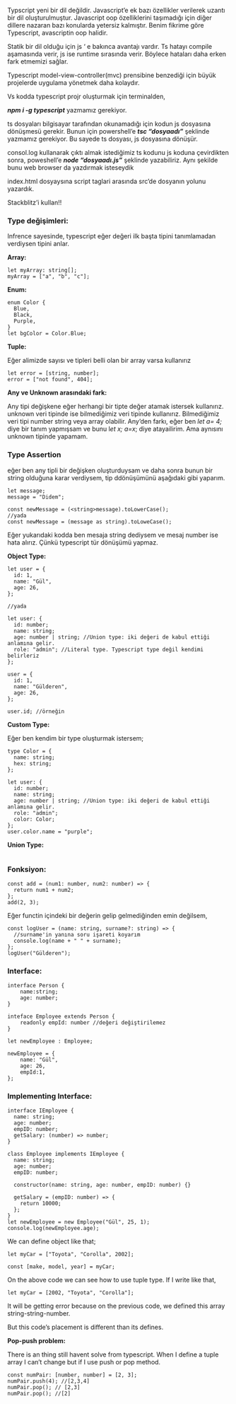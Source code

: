 Typscript yeni bir dil değildir. Javascript’e ek bazı özellikler verilerek uzantı bir dil oluşturulmuştur. Javascript oop özelliklerini taşımadığı için diğer dillere nazaran bazı konularda yetersiz kalmıştır. Benim fikrime göre Typescript, avascriptin oop halidir.

Statik bir dil olduğu için js ‘ e bakınca avantajı vardır. Ts hatayı compile aşamasında verir, js ise runtime sırasında verir. Böylece hataları daha erken fark etmemizi sağlar.

Typescript model-view-controller(mvc) prensibine benzediği için büyük projelerde uygulama yönetmek daha kolaydır.

Vs kodda typescript projr oluşturmak için terminalden,

**_npm i -g typescript_** yazmamız gerekiyor.

ts dosyaları bilgisayar tarafından okunamadığı için kodun js dosyasına dönüşmesü gerekir. Bunun için powershell’e **_tsc “dosyaadı”_** şeklinde yazmamız gerekiyor. Bu sayede ts dosyası, js dosyasına dönüşür.

consol.log kullanarak çıktı almak istediğimiz ts kodunu js koduna çevirdikten sonra, poweshell’e **_node “dosyaadı.js”_** şeklinde yazabiliriz. Aynı şekilde bunu web browser da yazdırmak isteseydik

index.html dosyaysına script taglari arasında src’de dosyanın yolunu yazardık.

Stackblitz’i kullan!!

### Type değişimleri:

Infrence sayesinde, typescript eğer değeri ilk başta tipini tanımlamadan verdiysen tipini anlar.

**Array:**

```tsx
let myArray: string[];
myArray = ["a", "b", "c"];
```

**Enum:**

```tsx
enum Color {
  Blue,
  Black,
  Purple,
}
let bgColor = Color.Blue;
```

**Tuple:**

Eğer alimizde sayısı ve tipleri belli olan bir array varsa kullanırız

```tsx
let error = [string, number];
error = ["not found", 404];
```

**Any ve Unknown arasındaki fark:**

Any tipi değişkene eğer herhangi bir tipte değer atamak istersek kullanırız. unknown veri tipinde ise bilmediğimiz veri tipinde kullanırız. Bilmediğimiz veri tipi number string veya array olabilir. Any’den farkı, eğer ben _let a= 4;_ diye bir tanım yapmışsam ve bunu l*et x; a=x*; diye atayailirim. Ama aynısını unknown tipinde yapamam.

### Type Assertion

eğer ben any tipli bir değişken oluşturduysam ve daha sonra bunun bir string olduğuna karar verdiysem, tip ddönüşümünü aşağıdaki gibi yaparım.

```tsx
let message;
message = "Didem";

const newMessage = (<string>message).toLowerCase();
//yada
const newMessage = (message as string).toLoweCase();
```

Eğer yukarıdaki kodda ben mesaja string dediysem ve mesaj number ise hata alırız. Çünkü typescript tür dönüşümü yapmaz.

**Object Type:**

```tsx
let user = {
  id: 1,
  name: "Gül",
  age: 26,
};

//yada

let user: {
  id: number;
  name: string;
  age: number | string; //Union type: iki değeri de kabul ettiği anlamına gelir.
  role: "admin"; //Literal type. Typescript type değil kendimi belirleriz
};

user = {
  id: 1,
  name: "Gülderen",
  age: 26,
};

user.id; //örneğin
```

**Custom Type:**

Eğer ben kendim bir type oluşturmak istersem;

```tsx
type Color = {
  name: string;
  hex: string;
};

let user: {
  id: number;
  name: string;
  age: number | string; //Union type: iki değeri de kabul ettiği anlamına gelir.
  role: "admin";
  color: Color;
};
user.color.name = "purple";
```

**Union Type:**

```tsx

```

### Fonksiyon:

```tsx
const add = (num1: number, num2: number) => {
  return num1 + num2;
};
add(2, 3);
```

Eğer functin içindeki bir değerin gelip gelmediğinden emin değilsem,

```tsx
const logUser = (name: string, surname?: string) => {
  //surname'in yanına soru işareti koyarım
  console.log(name + " " + surname);
};
logUser("Gülderen");
```

### Interface:

```tsx
interface Person {
	name:string;
	age: number;
}

inteface Employee extends Person {
	readonly empId: number //değeri değiştirilemez
}

let newEmployee : Employee;

newEmployee = {
	name: "Gül",
	age: 26,
	empId:1,
};
```

### Implementing Interface:

```tsx
interface IEmployee {
  name: string;
  age: number;
  empID: number;
  getSalary: (number) => number;
}

class Employee implements IEmployee {
  name: string;
  age: number;
  empID: number;

  constructor(name: string, age: number, empID: number) {}

  getSalary = (empID: number) => {
    return 10000;
  };
}
let newEmployee = new Employee("Gül", 25, 1);
console.log(newEmployee.age);
```

We can define object like that;

```tsx
let myCar = ["Toyota", "Corolla", 2002];

const [make, model, year] = myCar;
```

On the above code we can see how to use tuple type. If I write like that,

```tsx
let myCar = [2002, "Toyota", "Corolla"];
```

It will be getting error because on the previous code, we defined this array string-string-number.

But this code’s placement is different than its defines.

**Pop-push problem:**

There is an thing still havent solve from typescript. When I define a tuple array I can’t change but if I use push or pop method.

```tsx
const numPair: [number, number] = [2, 3];
numPair.push(4); //[2,3,4]
numPair.pop(); // [2,3]
numPair.pop(); //[2]
```
